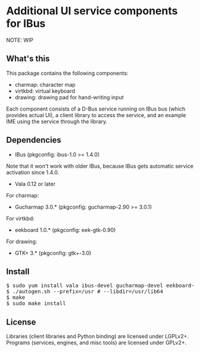 Additional UI service components for IBus
================================

NOTE: WIP

What's this
-------------------------

This package contains the following components:

* charmap: character map
* virtkbd: virtual keyboard
* drawing: drawing pad for hand-writing input

Each component consists of a D-Bus service running on IBus bus (which
provides actual UI), a client library to access the service, and an
example IME using the service through the library.

Dependencies
-------------------------------

* IBus (pkgconfig: ibus-1.0 >= 1.4.0)

Note that it won't work with older IBus, because IBus gets automatic
service activation since 1.4.0.

* Vala 0.12 or later

For charmap:

* Gucharmap 3.0.* (pkgconfig: gucharmap-2.90 >= 3.0.1)

For virtkbd:

* eekboard 1.0.* (pkgconfig: eek-gtk-0.90)

For drawing:

* GTK+ 3.* (pkgconfig: gtk+-3.0)

Install
-------------------------------

<pre>
$ sudo yum install vala ibus-devel gucharmap-devel eekboard-devel ...
$ ./autogen.sh --prefix=/usr # --libdir=/usr/lib64
$ make
$ sudo make install
</pre>

License
-------------------------------
Libraries (client libraries and Python binding) are licensed under LGPLv2+.
Programs (services, engines, and misc tools) are licensed under GPLv2+.
